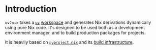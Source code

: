 # Introduction

`uv2nix` takes a [`uv`](https://docs.astral.sh/uv/) [workspace](https://docs.astral.sh/uv/concepts/workspaces/) and generates Nix derivations dynamically using pure Nix code.
It's designed to be used both as a development environment manager, and to build production packages for projects.

It is heavily based on [`pyproject.nix`](https://pyproject-nix.github.io/pyproject.nix) and its [build infrastructure](https://pyproject-nix.github.io/pyproject.nix/build.html).
